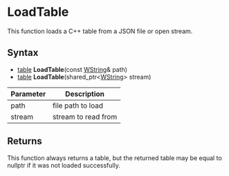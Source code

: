 # LoadTable

This function loads a C++ table from a JSON file or open stream.

## Syntax

- [table](https://github.com/UltraEngine/tableplusplus#programming-guide) **LoadTable**(const [WString](WString.md)& path)
- [table](https://github.com/UltraEngine/tableplusplus#programming-guide) **LoadTable**(shared_ptr<[WString](WString.md)\> stream)

| Parameter | Description |
|---|---|
| path | file path to load |
| stream | stream to read from |

## Returns

This function always returns a table, but the returned table may be equal to nullptr if it was not loaded successfully.
